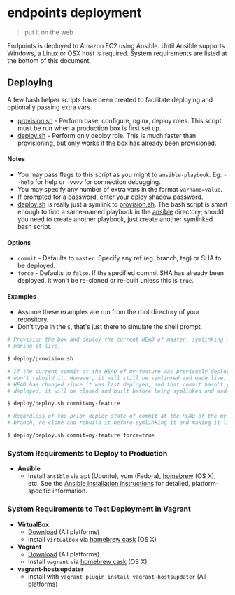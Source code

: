 # endpoints deployment
> put it on the web

Endpoints is deployed to Amazon EC2 using Ansible. Until Ansible supports
Windows, a Linux or OSX host is required. System requirements are listed
at the bottom of this document.

## Deploying

A few bash helper scripts have been created to facilitate deploying and
optionally passing extra vars.

* [provision.sh](provision.sh) - Perform base, configure, nginx, deploy roles.
  This script must be run when a production box is first set up.
* [deploy.sh](deploy.sh) - Perform only deploy role. This is much faster than
  provisioning, but only works if the box has already been provisioned.

#### Notes

* You may pass flags to this script as you might to `ansible-playbook`. Eg:
  `--help` for help or `-vvvv` for connection debugging.
* You may specify any number of extra vars in the format `varname=value`.
* If prompted for a password, enter your dploy shadow password.
* [deploy.sh](deploy.sh) is really just a symlink to
  [provision.sh](provision.sh). The bash script is smart enough to find a
  same-named playbook in the [ansible](ansible) directory; should you need to
  create another playbook, just create another symlinked bash script.

#### Options

* `commit` - Defaults to `master`. Specify any ref (eg. branch, tag) or SHA to
  be deployed.
* `force` - Defaults to `false`. If the specified commit SHA has already been
  deployed, it won't be re-cloned or re-built unless this is `true`.

#### Examples

* Assume these examples are run from the root directory of your repository.
* Don't type in the `$`, that's just there to simulate the shell prompt.

```bash
# Provision the box and deploy the current HEAD of master, symlinking it and
# making it live.

$ deploy/provision.sh

# If the current commit at the HEAD of my-feature was previously deployed, this
# won't rebuild it. However, it will still be symlinked and made live. If the
# HEAD has changed since it was last deployed, and that commit hasn't yet been
# deployed, it will be cloned and built before being symlinked and made live.

$ deploy/deploy.sh commit=my-feature

# Regardless of the prior deploy state of commit at the HEAD of the my-feature
# branch, re-clone and rebuild it before symlinking it and making it live.

$ deploy/deploy.sh commit=my-feature force=true
```

### System Requirements to Deploy to Production

* **Ansible**
  - Install `ansible` via apt (Ubuntu), yum (Fedora), [homebrew][homebrew] (OS
    X), etc. See the [Ansible installation
    instructions](http://docs.ansible.com/intro_installation.html) for
    detailed, platform-specific information.

### System Requirements to Test Deployment in Vagrant

* **VirtualBox**
  - [Download](https://www.virtualbox.org/wiki/Downloads) (All platforms)
  - Install `virtualbox` via [homebrew cask][cask] (OS X)
* **Vagrant**
  - [Download](http://docs.vagrantup.com/v2/installation/) (All platforms)
  - Install `vagrant` via [homebrew cask][cask] (OS X)
* **vagrant-hostsupdater**
  - Install with `vagrant plugin install vagrant-hostsupdater` (All platforms)

[homebrew]: http://brew.sh/
[cask]: http://caskroom.io/
